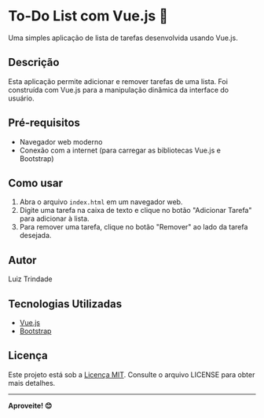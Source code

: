# To-Do List com Vue.js 📝

Uma simples aplicação de lista de tarefas desenvolvida usando Vue.js.

## Descrição

Esta aplicação permite adicionar e remover tarefas de uma lista. Foi construída com Vue.js para a manipulação dinâmica da interface do usuário.

## Pré-requisitos

- Navegador web moderno
- Conexão com a internet (para carregar as bibliotecas Vue.js e Bootstrap)

## Como usar

1. Abra o arquivo `index.html` em um navegador web.
2. Digite uma tarefa na caixa de texto e clique no botão "Adicionar Tarefa" para adicionar à lista.
3. Para remover uma tarefa, clique no botão "Remover" ao lado da tarefa desejada.

## Autor

Luiz Trindade

## Tecnologias Utilizadas

- [Vue.js](https://vuejs.org/)
- [Bootstrap](https://getbootstrap.com/)

## Licença

Este projeto está sob a [Licença MIT](LICENSE.txt). Consulte o arquivo LICENSE para obter mais detalhes.

---

**Aproveite! 😊**
